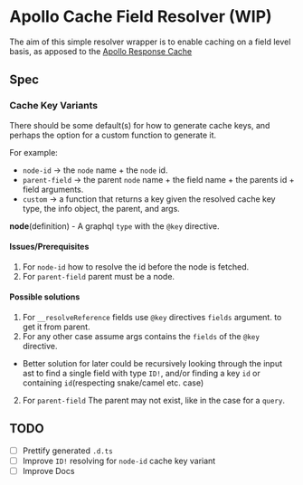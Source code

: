 # Apollo Cache Field Resolver (WIP)

The aim of this simple resolver wrapper is to enable caching on a field level
basis, as apposed to the
[Apollo Response Cache](https://www.npmjs.com/package/apollo-server-plugin-response-cache)

## Spec

### Cache Key Variants

There should be some default(s) for how to generate cache keys, and perhaps
the option for a custom function to generate it.

For example:
 - `node-id` -> the `node` name + the `node` id.
 - `parent-field` -> the parent `node` name + the field name + the parents id +
   field arguments.
 - `custom` -> a function that returns a key given the resolved cache key type,
   the info object, the parent, and args.

**node**(definition) - A graphql `type` with the `@key` directive.

#### Issues/Prerequisites

 1. For `node-id` how to resolve the id before the node is fetched.
 2. For `parent-field` parent must be a node.

#### Possible solutions

 1. For `__resolveReference` fields use `@key` directives `fields` argument.
    to get it from parent.
 1. For any other case assume args contains the `fields` of the `@key` directive.
   - Better solution for later could be recursively looking through the input ast
     to find a single field with type `ID!`, and/or finding a key `id` or
     containing `id`(respecting snake/camel etc. case)
 2. For `parent-field` The parent may not exist, like in the case for a `query`.

## TODO

 - [ ] Prettify generated `.d.ts`
 - [ ] Improve `ID!` resolving for `node-id` cache key variant
 - [ ] Improve Docs
